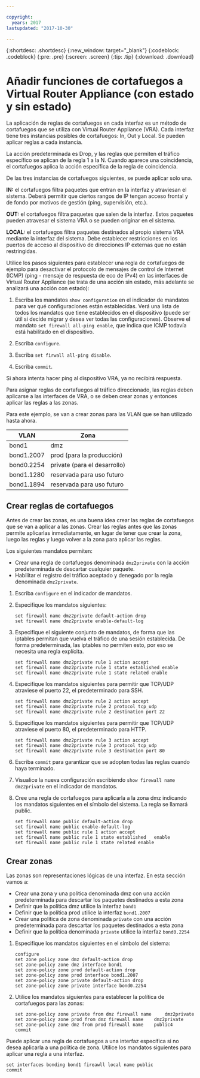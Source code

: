 ```yaml
---

copyright:
  years: 2017
lastupdated: "2017-10-30"

---
```


{:shortdesc: .shortdesc}
{:new_window: target="_blank"}
{:codeblock: .codeblock}
{:pre: .pre}
{:screen: .screen}
{:tip: .tip}
{:download: .download}

# Añadir funciones de cortafuegos a Virtual Router Appliance (con estado y sin estado)
La aplicación de reglas de cortafuegos en cada interfaz es un método de cortafuegos que se utiliza con Virtual Router Appliance (VRA). Cada interfaz tiene tres instancias posibles de cortafuegos: In, Out y Local. Se pueden aplicar reglas a cada instancia. 

La acción predeterminada es Drop, y las reglas que permiten el tráfico específico se aplican de la regla 1 a la N. Cuando aparece una coincidencia, el cortafuegos aplica la acción específica de la regla de coincidencia.

De las tres instancias de cortafuegos siguientes, se puede aplicar solo una.

**IN:** el cortafuegos filtra paquetes que entran en la interfaz y atraviesan el sistema. Deberá permitir que ciertos rangos de IP tengan acceso frontal y de fondo por motivos de gestión (ping, supervisión, etc.).

**OUT:** el cortafuegos filtra paquetes que salen de la interfaz. Estos paquetes pueden atravesar el sistema VRA o se pueden originar en el sistema.

**LOCAL:** el cortafuegos filtra paquetes destinados al propio sistema VRA mediante la interfaz del sistema. Debe establecer restricciones en los puertos de acceso al dispositivo de direcciones IP externas que no están restringidas.

Utilice los pasos siguientes para establecer una regla de cortafuegos de ejemplo para desactivar el protocolo de mensajes de control de Internet (ICMP) (ping - mensaje de respuesta de eco de IPv4) en las interfaces de Virtual Router Appliance (se trata de una acción sin estado, más adelante se analizará una acción con estado):

1. Escriba los mandatos `show configuration` en el indicador de mandatos para ver qué configuraciones están establecidas. Verá una lista de todos los mandatos que tiene establecidos en el dispositivo (puede ser útil si decide migrar y desea ver todas las configuraciones). Observe el mandato `set firewall all-ping enable`, que indica que ICMP todavía está habilitado en el dispositivo.

2. Escriba `configure`.

3. Escriba `set firwall all-ping disable`.

4. Escriba `commit`.

Si ahora intenta hacer ping al dispositivo VRA, ya no recibirá respuesta.

Para asignar reglas de cortafuegos al tráfico direccionado, las reglas deben aplicarse a las interfaces de VRA, o se deben crear zonas y entonces aplicar las reglas a las zonas.

Para este ejemplo, se van a crear zonas para las VLAN que se han utilizado hasta ahora.

 VLAN | Zona 
 ---- | ---- 
bond1 | dmz
bond1.2007 | prod (para la producción)
bond0.2254 | private (para el desarrollo)
bond1.1280 | reservada para uso futuro
bond1.1894 | reservada para uso futuro

## Crear reglas de cortafuegos
Antes de crear las zonas, es una buena idea crear las reglas de cortafuegos que se van a aplicar a las zonas. Crear las reglas antes que las zonas permite aplicarlas inmediatamente, en lugar de tener que crear la zona, luego las reglas y luego volver a la zona para aplicar las reglas.

Los siguientes mandatos permiten:

* Crear una regla de cortafuegos denominada `dmz2private` con la acción predeterminada de descartar cualquier paquete.
* Habilitar el registro del tráfico aceptado y denegado por la regla denominada `dmz2private`.

1. Escriba `configure` en el indicador de mandatos.

2. Especifique los mandatos siguientes:

	~~~
	set firewall name dmz2private default-action drop
	set firewall name dmz2private enable-default-log
	~~~

3. Especifique el siguiente conjunto de mandatos, de forma que las iptables permitan que vuelva el tráfico de una sesión establecida. De forma predeterminada, las iptables no permiten esto, por eso se necesita una regla explícita.

	~~~
	set firewall name dmz2private rule 1 action accept
	set firewall name dmz2private rule 1 state established enable
	set firewall name dmz2private rule 1 state related enable
	~~~

4. Especifique los mandatos siguientes para permitir que TCP/UDP atraviese el puerto 22, el predeterminado para SSH.
	
	~~~
	set firewall name dmz2private rule 2 action accept
	set firewall name dmz2private rule 2 protocol tcp_udp
	set firewall name dmz2private rule 2 destination port 22
	~~~

5. Especifique los mandatos siguientes para permitir que TCP/UDP atraviese el puerto 80, el predeterminado para HTTP.

	~~~
	set firewall name dmz2private rule 3 action accept
	set firewall name dmz2private rule 3 protocol tcp_udp
	set firewall name dmz2private rule 3 destination port 80
	~~~

6. Escriba `commit` para garantizar que se adopten todas las reglas cuando haya terminado.

7. Visualice la nueva configuración escribiendo `show firewall name dmz2private` en el indicador de mandatos.

8. Cree una regla de cortafuegos para aplicarla a la zona dmz indicando los mandatos siguientes en el símbolo del sistema. La regla se llamará public. 

	~~~
	set firewall name public default-action drop
	set firewall name public enable-default-log
	set firewall name public rule 1 action accept
	set firewall name public rule 1 state established 	enable
	set firewall name public rule 1 state related enable
	~~~
	
## Crear zonas

Las zonas son representaciones lógicas de una interfaz. En esta sección vamos a:

* Crear una zona y una política denominada dmz con una acción predeterminada para descartar los paquetes destinados a esta zona
* Definir que la política dmz utilice la interfaz `bond1`
* Definir que la política prod utilice la interfaz `bond1.2007`
* Crear una política de zona denominada `private` con una acción predeterminada para descartar los paquetes destinados a esta zona
* Definir que la política denominada `private` utilice la interfaz `bond0.2254`

1. Especifique los mandatos siguientes en el símbolo del sistema:

	~~~
	configure
	set zone policy zone dmz default-action drop
	set zone-policy zone dmz interface bond1
	set zone-policy zone prod default-action drop
	set zone-policy zone prod interface bond1.2007
	set zone-policy zone private default-action drop
	set zone-policy zone private interface bond0.2254
	~~~
	
2. Utilice los mandatos siguientes para establecer la política de cortafuegos para las zonas:

	~~~
	set zone-policy zone private from dmz firewall name 	dmz2private
	set zone-policy zone prod from dmz firewall name 	dmz2private
	set zone-policy zone dmz from prod firewall name 	public4
	commit
	~~~
	
Puede aplicar una regla de cortafuegos a una interfaz específica si no desea aplicarla a una política de zona. Utilice los mandatos siguientes para aplicar una regla a una interfaz.

~~~
set interfaces bonding bond1 fireawll local name public
commit
~~~
